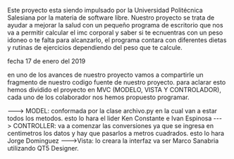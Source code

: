 Este proyecto esta siendo impulsado por la Universidad Politécnica Salesiana por la materia de software libre. Nuestro proyecto se trata de ayudar a mejorar la salud con un pequeño programa de escritorio que nos va a permitir calcular el imc corporal y saber si te ecnuentras con un peso idoneo o te falta para alcanzarlo, el programa contara con diferentes dietas y rutinas de ejercicios dependiendo del peso que te calcule.

fecha 17 de enero del 2019

en uno de los avances de nuestro proyecto vamos a compartirle un fragmento de nuestro codigo fuente de nuestro proyecto.
para aclarar esto hemos dividido el proyecto en MVC (MODELO, VISTA Y CONTROLADOR), cada uno de los colaborador nos hemos propuesto programar.

---> MODEL: conformada por la clase archivo.py en la cual van a estar todos los metodos. esto lo hara el lider Ken Constante e Ivan Espinosa
---> CONTROLLER: va a comenzar las conversiones ya que se ingresa en centimetros los datos y hay que pasarlos a metros cuadrados. esto lo hara Jorge Dominguez
--->Vista: lo creara la interfaz va ser Marco Sanabria utilizando QT5 Designer.

